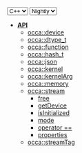 <div class="api-version-container">
  <select onchange="vm.onLanguageChange(this)">
    <option value="cpp">C++</option>
  </select>
  <select onchange="vm.onVersionChange(this)">
    <option value="nightly">Nightly</option>
  </select>
</div>

- [**API**](/api/)
  - [occa::device](/api/device/)
  - [occa::dtype_t](/api/dtype_t)
  - [occa::function](/api/function)
  - [occa::hash_t](/api/hash_t)
  - [occa::json](/api/json/)
  - [occa::kernel](/api/kernel/)
  - [occa::kernelArg](/api/kernelArg)
  - [occa::memory](/api/memory/)
  - [occa::stream](/api/stream/)
    - [free](/api/stream/free)
    - [getDevice](/api/stream/getDevice)
    - [isInitialized](/api/stream/isInitialized)
    - [mode](/api/stream/mode)
    - [operator ==](/api/stream/operator_equals)
    - [properties](/api/stream/properties)
  - [occa::streamTag](/api/streamTag/)
